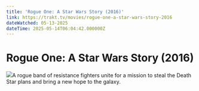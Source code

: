 ```yaml
---
title: 'Rogue One: A Star Wars Story (2016)' 
link: https://trakt.tv/movies/rogue-one-a-star-wars-story-2016
dateWatched: 05-13-2025
dateTime: 2025-05-14T06:04:42.000000Z
---
```

# Rogue One: A Star Wars Story (2016)

![](https://walter-r2.trakt.tv/images/movies/000/211/396/fanarts/thumb/722a9e2da3.jpg)A rogue band of resistance fighters unite for a mission to steal the Death Star plans and bring a new hope to the galaxy.